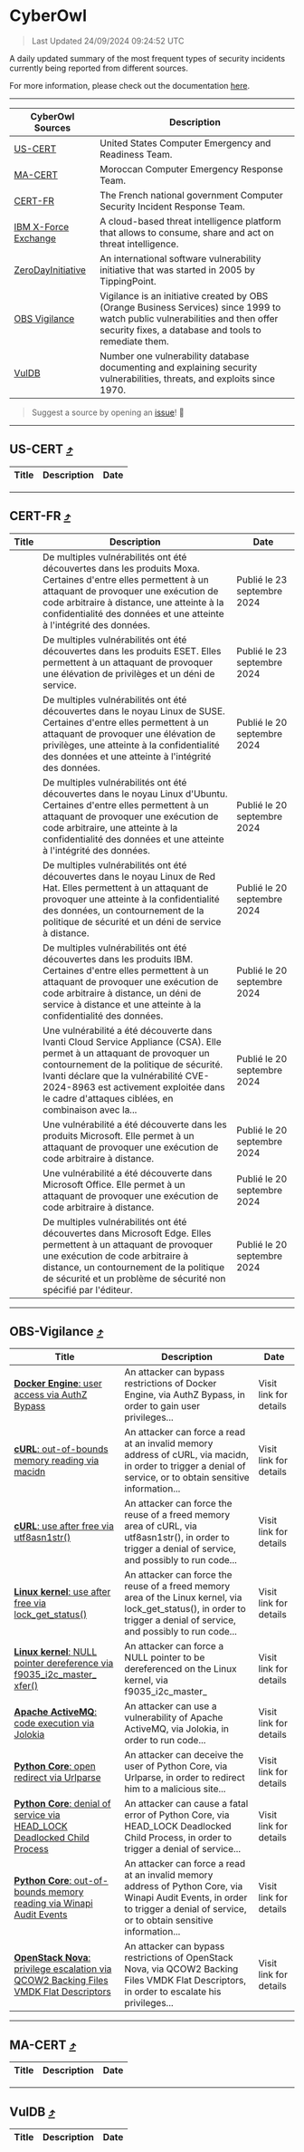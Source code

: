 
 <div id='top'></div>

# CyberOwl

 > Last Updated 24/09/2024 09:24:52 UTC
 
 A daily updated summary of the most frequent types of security incidents currently being reported from different sources.
 
 For more information, please check out the documentation [here](./docs/README.md).
 
 ---
 |CyberOwl Sources|Description|
 |---|---|
 |[US-CERT](#us-cert-arrow_heading_up)|United States Computer Emergency and Readiness Team.|
 |[MA-CERT](#ma-cert-arrow_heading_up)|Moroccan Computer Emergency Response Team.|
 |[CERT-FR](#cert-fr-arrow_heading_up)|The French national government Computer Security Incident Response Team.|
 |[IBM X-Force Exchange](#ibmcloud-arrow_heading_up)|A cloud-based threat intelligence platform that allows to consume, share and act on threat intelligence.|
 |[ZeroDayInitiative](#zerodayinitiative-arrow_heading_up)|An international software vulnerability initiative that was started in 2005 by TippingPoint.|
 |[OBS Vigilance](#obs-vigilance-arrow_heading_up)|Vigilance is an initiative created by OBS (Orange Business Services) since 1999 to watch public vulnerabilities and then offer security fixes, a database and tools to remediate them.|
 |[VulDB](#vuldb-arrow_heading_up)|Number one vulnerability database documenting and explaining security vulnerabilities, threats, and exploits since 1970.|
 
 > Suggest a source by opening an [issue](https://github.com/karimhabush/cyberowl/issues)! :raised_hands:
 ---

## US-CERT [:arrow_heading_up:](#cyberowl)

 |Title|Description|Date|
 |---|---|---|
 
 ---

## CERT-FR [:arrow_heading_up:](#cyberowl)

 |Title|Description|Date|
 |---|---|---|
 |[](https://www.cert.ssi.gouv.fr/avis/CERTFR-2024-AVI-0802/)|De multiples vulnérabilités ont été découvertes dans les produits Moxa. Certaines d'entre elles permettent à un attaquant de provoquer une exécution de code arbitraire à distance, une atteinte à la confidentialité des données et une atteinte à l'intégrité des données.|Publié le 23 septembre 2024|
 |[](https://www.cert.ssi.gouv.fr/avis/CERTFR-2024-AVI-0801/)|De multiples vulnérabilités ont été découvertes dans les produits ESET. Elles permettent à un attaquant de provoquer une élévation de privilèges et un déni de service.|Publié le 23 septembre 2024|
 |[](https://www.cert.ssi.gouv.fr/avis/CERTFR-2024-AVI-0800/)|De multiples vulnérabilités ont été découvertes dans le noyau Linux de SUSE. Certaines d'entre elles permettent à un attaquant de provoquer une élévation de privilèges, une atteinte à la confidentialité des données et une atteinte à l'intégrité des données.|Publié le 20 septembre 2024|
 |[](https://www.cert.ssi.gouv.fr/avis/CERTFR-2024-AVI-0799/)|De multiples vulnérabilités ont été découvertes dans le noyau Linux d'Ubuntu. Certaines d'entre elles permettent à un attaquant de provoquer une exécution de code arbitraire, une atteinte à la confidentialité des données et une atteinte à l'intégrité des données.|Publié le 20 septembre 2024|
 |[](https://www.cert.ssi.gouv.fr/avis/CERTFR-2024-AVI-0798/)|De multiples vulnérabilités ont été découvertes dans le noyau Linux de Red Hat. Elles permettent à un attaquant de provoquer une atteinte à la confidentialité des données, un contournement de la politique de sécurité et un déni de service à distance.|Publié le 20 septembre 2024|
 |[](https://www.cert.ssi.gouv.fr/avis/CERTFR-2024-AVI-0797/)|De multiples vulnérabilités ont été découvertes dans les produits IBM. Certaines d'entre elles permettent à un attaquant de provoquer une exécution de code arbitraire à distance, un déni de service à distance et une atteinte à la confidentialité des données.|Publié le 20 septembre 2024|
 |[](https://www.cert.ssi.gouv.fr/avis/CERTFR-2024-AVI-0796/)|Une vulnérabilité a été découverte dans Ivanti Cloud Service Appliance (CSA). Elle permet à un attaquant de provoquer un contournement de la politique de sécurité. Ivanti déclare que la vulnérabilité CVE-2024-8963 est activement exploitée dans le cadre d'attaques ciblées, en combinaison avec la...|Publié le 20 septembre 2024|
 |[](https://www.cert.ssi.gouv.fr/avis/CERTFR-2024-AVI-0795/)|Une vulnérabilité a été découverte dans les produits Microsoft. Elle permet à un attaquant de provoquer une exécution de code arbitraire à distance.|Publié le 20 septembre 2024|
 |[](https://www.cert.ssi.gouv.fr/avis/CERTFR-2024-AVI-0794/)|Une vulnérabilité a été découverte dans Microsoft Office. Elle permet à un attaquant de provoquer une exécution de code arbitraire à distance.|Publié le 20 septembre 2024|
 |[](https://www.cert.ssi.gouv.fr/avis/CERTFR-2024-AVI-0793/)|De multiples vulnérabilités ont été découvertes dans Microsoft Edge. Elles permettent à un attaquant de provoquer une exécution de code arbitraire à distance, un contournement de la politique de sécurité et un problème de sécurité non spécifié par l'éditeur.|Publié le 20 septembre 2024|
 
 ---

## OBS-Vigilance [:arrow_heading_up:](#cyberowl)

 |Title|Description|Date|
 |---|---|---|
 |[<a href="https://vigilance.fr/vulnerability/Docker-Engine-user-access-via-AuthZ-Bypass-44805" class="noirorange"><b>Docker Engine</b>: user access via AuthZ Bypass</a>](https://vigilance.fr/vulnerability/Docker-Engine-user-access-via-AuthZ-Bypass-44805)|An attacker can bypass restrictions of Docker Engine, via AuthZ Bypass, in order to gain user privileges...|Visit link for details|
 |[<a href="https://vigilance.fr/vulnerability/cURL-out-of-bounds-memory-reading-via-macidn-44800" class="noirorange"><b>cURL</b>: out-of-bounds memory reading via macidn</a>](https://vigilance.fr/vulnerability/cURL-out-of-bounds-memory-reading-via-macidn-44800)|An attacker can force a read at an invalid memory address of cURL, via macidn, in order to trigger a denial of service, or to obtain sensitive information...|Visit link for details|
 |[<a href="https://vigilance.fr/vulnerability/cURL-use-after-free-via-utf8asn1str-44799" class="noirorange"><b>cURL</b>: use after free via utf8asn1str()</a>](https://vigilance.fr/vulnerability/cURL-use-after-free-via-utf8asn1str-44799)|An attacker can force the reuse of a freed memory area of cURL, via utf8asn1str(), in order to trigger a denial of service, and possibly to run code...|Visit link for details|
 |[<a href="https://vigilance.fr/vulnerability/Linux-kernel-use-after-free-via-lock-get-status-44798" class="noirorange"><b>Linux kernel</b>: use after free via lock_get_status()</a>](https://vigilance.fr/vulnerability/Linux-kernel-use-after-free-via-lock-get-status-44798)|An attacker can force the reuse of a freed memory area of the Linux kernel, via lock_get_status(), in order to trigger a denial of service, and possibly to run code...|Visit link for details|
 |[<a href="https://vigilance.fr/vulnerability/Linux-kernel-NULL-pointer-dereference-via-f9035-i2c-master-xfer-45105" class="noirorange"><b>Linux kernel</b>: NULL pointer dereference via f9035_i2c_master_<wbr>xfer()</wbr></a>](https://vigilance.fr/vulnerability/Linux-kernel-NULL-pointer-dereference-via-f9035-i2c-master-xfer-45105)|An attacker can force a NULL pointer to be dereferenced on the Linux kernel, via f9035_i2c_master_|Visit link for details|
 |[<a href="https://vigilance.fr/vulnerability/Apache-ActiveMQ-code-execution-via-Jolokia-44797" class="noirorange"><b>Apache ActiveMQ</b>: code execution via Jolokia</a>](https://vigilance.fr/vulnerability/Apache-ActiveMQ-code-execution-via-Jolokia-44797)|An attacker can use a vulnerability of Apache ActiveMQ, via Jolokia, in order to run code...|Visit link for details|
 |[<a href="https://vigilance.fr/vulnerability/Python-Core-open-redirect-via-Urlparse-45103" class="noirorange"><b>Python Core</b>: open redirect via Urlparse</a>](https://vigilance.fr/vulnerability/Python-Core-open-redirect-via-Urlparse-45103)|An attacker can deceive the user of Python Core, via Urlparse, in order to redirect him to a malicious site...|Visit link for details|
 |[<a href="https://vigilance.fr/vulnerability/Python-Core-denial-of-service-via-HEAD-LOCK-Deadlocked-Child-Process-45102" class="noirorange"><b>Python Core</b>: denial of service via HEAD_LOCK Deadlocked Child Process</a>](https://vigilance.fr/vulnerability/Python-Core-denial-of-service-via-HEAD-LOCK-Deadlocked-Child-Process-45102)|An attacker can cause a fatal error of Python Core, via HEAD_LOCK Deadlocked Child Process, in order to trigger a denial of service...|Visit link for details|
 |[<a href="https://vigilance.fr/vulnerability/Python-Core-out-of-bounds-memory-reading-via-Winapi-Audit-Events-45100" class="noirorange"><b>Python Core</b>: out-of-bounds memory reading via Winapi Audit Events</a>](https://vigilance.fr/vulnerability/Python-Core-out-of-bounds-memory-reading-via-Winapi-Audit-Events-45100)|An attacker can force a read at an invalid memory address of Python Core, via Winapi Audit Events, in order to trigger a denial of service, or to obtain sensitive information...|Visit link for details|
 |[<a href="https://vigilance.fr/vulnerability/OpenStack-Nova-privilege-escalation-via-QCOW2-Backing-Files-VMDK-Flat-Descriptors-44796" class="noirorange"><b>OpenStack Nova</b>: privilege escalation via QCOW2 Backing Files VMDK Flat Descriptors</a>](https://vigilance.fr/vulnerability/OpenStack-Nova-privilege-escalation-via-QCOW2-Backing-Files-VMDK-Flat-Descriptors-44796)|An attacker can bypass restrictions of OpenStack Nova, via QCOW2 Backing Files VMDK Flat Descriptors, in order to escalate his privileges...|Visit link for details|
 
 ---

## MA-CERT [:arrow_heading_up:](#cyberowl)

 |Title|Description|Date|
 |---|---|---|
 
 ---

## VulDB [:arrow_heading_up:](#cyberowl)

 |Title|Description|Date|
 |---|---|---|
 